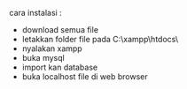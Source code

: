 cara instalasi :
 - download semua file
 - letakkan folder file pada C:\xampp\htdocs\
 - nyalakan xampp 
 - buka mysql
 - import kan database
 - buka localhost file di web browser
